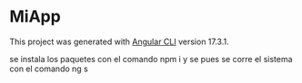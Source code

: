 # MiApp

This project was generated with [Angular CLI](https://github.com/angular/angular-cli) version 17.3.1.

se instala los paquetes con el comando npm i
y se pues se corre el sistema con el comando ng s
